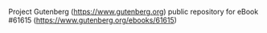 Project Gutenberg (https://www.gutenberg.org) public repository for
eBook #61615 (https://www.gutenberg.org/ebooks/61615)
